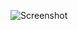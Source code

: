 ![Screenshot](https://raw.githubusercontent.com/Cryakl/Ultimate-RAT-Collection/refs/heads/main/PandoraRat/Pandora%20RAT%20v2.2%20Beta/Screenshot.png)

